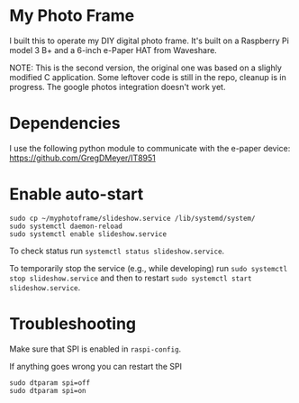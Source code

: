 # My Photo Frame 

I built this to operate my DIY digital photo frame. It's built on a Raspberry Pi model 3 B+ and a 6-inch e-Paper HAT from Waveshare.

NOTE: This is the second version, the original one was based on a slighly modified C application. Some leftover code is still in the repo, cleanup is in progress. The google photos integration doesn't work yet.

# Dependencies
I use the following python module to communicate with the e-paper device:
https://github.com/GregDMeyer/IT8951

# Enable auto-start

```
sudo cp ~/myphotoframe/slideshow.service /lib/systemd/system/
sudo systemctl daemon-reload
sudo systemctl enable slideshow.service
```

To check status run `systemctl status slideshow.service`.

To temporarily stop the service (e.g., while developing) run `sudo systemctl stop slideshow.service` and then to restart `sudo systemctl start slideshow.service`.


# Troubleshooting
Make sure that SPI is enabled in `raspi-config`.

If anything goes wrong you can restart the SPI
```
sudo dtparam spi=off
sudo dtparam spi=on
```
